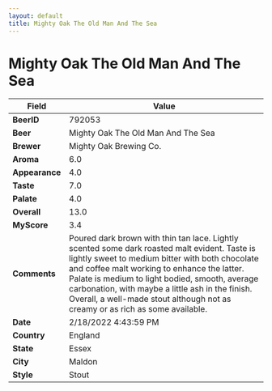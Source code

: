 ```yaml
---
layout: default
title: Mighty Oak The Old Man And The Sea
---
```


# Mighty Oak The Old Man And The Sea

| Field         | Value     |
|---------------|-----------|
| **BeerID** | 792053 |
| **Beer** | Mighty Oak The Old Man And The Sea |
| **Brewer** | Mighty Oak Brewing Co. |
| **Aroma** | 6.0 |
| **Appearance** | 4.0 |
| **Taste** | 7.0 |
| **Palate** | 4.0 |
| **Overall** | 13.0 |
| **MyScore** | 3.4 |
| **Comments** | Poured dark brown with thin tan lace. Lightly scented some dark roasted malt evident. Taste is lightly sweet to medium bitter with both chocolate and coffee malt working to enhance the latter. Palate is medium to light bodied, smooth, average carbonation, with maybe a little ash in the finish. Overall, a well-made stout although not as creamy or as rich as some available. |
| **Date** | 2/18/2022 4:43:59 PM |
| **Country** | England |
| **State** | Essex |
| **City** | Maldon |
| **Style** | Stout |
